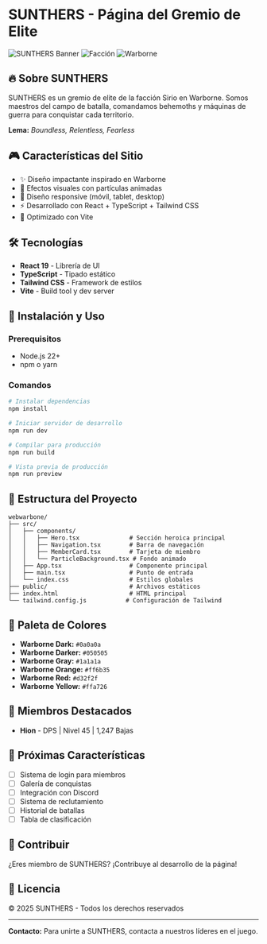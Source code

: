 # SUNTHERS - Página del Gremio de Elite

![SUNTHERS Banner](https://img.shields.io/badge/SUNTHERS-Gremio%20de%20Elite-orange?style=for-the-badge)
![Facción](https://img.shields.io/badge/Facci%C3%B3n-Sirio-red?style=for-the-badge)
![Warborne](https://img.shields.io/badge/Warborne-Game-black?style=for-the-badge)

## 🔥 Sobre SUNTHERS

SUNTHERS es un gremio de elite de la facción Sirio en Warborne. Somos maestros del campo de batalla, comandamos behemoths y máquinas de guerra para conquistar cada territorio.

**Lema:** *Boundless, Relentless, Fearless*

## 🎮 Características del Sitio

- ✨ Diseño impactante inspirado en Warborne
- 🎨 Efectos visuales con partículas animadas
- 📱 Diseño responsive (móvil, tablet, desktop)
- ⚡ Desarrollado con React + TypeScript + Tailwind CSS
- 🚀 Optimizado con Vite

## 🛠️ Tecnologías

- **React 19** - Librería de UI
- **TypeScript** - Tipado estático
- **Tailwind CSS** - Framework de estilos
- **Vite** - Build tool y dev server

## 🚀 Instalación y Uso

### Prerequisitos
- Node.js 22+ 
- npm o yarn

### Comandos

```bash
# Instalar dependencias
npm install

# Iniciar servidor de desarrollo
npm run dev

# Compilar para producción
npm run build

# Vista previa de producción
npm run preview
```

## 📁 Estructura del Proyecto

```
webwarbone/
├── src/
│   ├── components/
│   │   ├── Hero.tsx              # Sección heroica principal
│   │   ├── Navigation.tsx        # Barra de navegación
│   │   ├── MemberCard.tsx        # Tarjeta de miembro
│   │   └── ParticleBackground.tsx # Fondo animado
│   ├── App.tsx                   # Componente principal
│   ├── main.tsx                  # Punto de entrada
│   └── index.css                 # Estilos globales
├── public/                       # Archivos estáticos
├── index.html                    # HTML principal
└── tailwind.config.js           # Configuración de Tailwind
```

## 🎨 Paleta de Colores

- **Warborne Dark:** `#0a0a0a`
- **Warborne Darker:** `#050505`
- **Warborne Gray:** `#1a1a1a`
- **Warborne Orange:** `#ff6b35`
- **Warborne Red:** `#d32f2f`
- **Warborne Yellow:** `#ffa726`

## 👥 Miembros Destacados

- **Hion** - DPS | Nivel 45 | 1,247 Bajas

## 📝 Próximas Características

- [ ] Sistema de login para miembros
- [ ] Galería de conquistas
- [ ] Integración con Discord
- [ ] Sistema de reclutamiento
- [ ] Historial de batallas
- [ ] Tabla de clasificación

## 🤝 Contribuir

¿Eres miembro de SUNTHERS? ¡Contribuye al desarrollo de la página!

## 📄 Licencia

© 2025 SUNTHERS - Todos los derechos reservados

---

**Contacto:** Para unirte a SUNTHERS, contacta a nuestros líderes en el juego.
